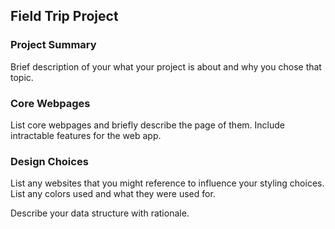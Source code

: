 ## Field Trip Project

### Project Summary

Brief description of your what your project is about and why you chose that topic.

### Core Webpages

List core webpages and briefly describe the page of them. Include intractable features for the web app.

### Design Choices

List any websites that you might reference to influence your styling choices. List any colors used and what they were used for. 

Describe your data structure with rationale.
